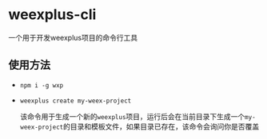 # weexplus-cli
一个用于开发weexplus项目的命令行工具

## 使用方法
- `npm i -g wxp`
- `weexplus create my-weex-project`

  该命令用于生成一个新的`weexplus`项目，运行后会在当前目录下生成一个`my-weex-project`的目录和模板文件，如果目录已存在，该命令会询问你是否覆盖
